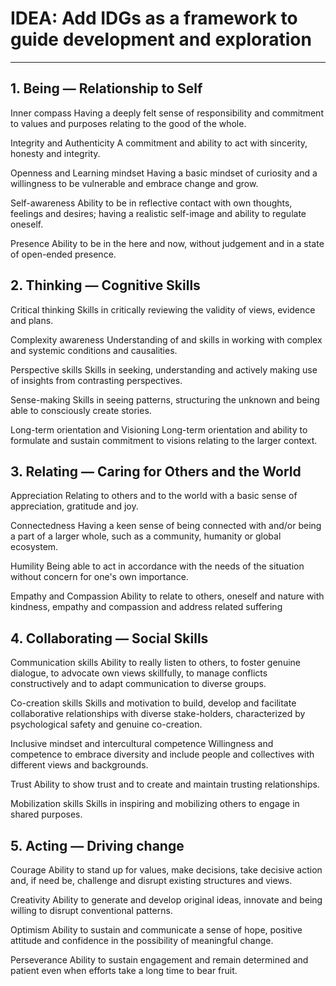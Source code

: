 # IDEA: Add IDGs as a framework to guide development and exploration

---

## 1. Being — Relationship to Self

Inner compass
Having a deeply felt sense of responsibility and commitment to values and purposes relating to the good of the whole.

Integrity and Authenticity
A commitment and ability to act with sincerity, honesty and integrity.

Openness and Learning mindset
Having a basic mindset of curiosity and a willingness to be vulnerable and embrace change and grow.

Self-awareness
Ability to be in reflective contact with own thoughts, feelings and desires; having a realistic self-image and ability to regulate oneself.

Presence
Ability to be in the here and now, without judgement and in a state of open-ended presence.

## 2. Thinking — Cognitive Skills

Critical thinking
Skills in critically reviewing the validity of views, evidence and plans.

Complexity awareness
Understanding of and skills in working with complex and systemic conditions and causalities.

Perspective skills
Skills in seeking, understanding and actively making use of insights from contrasting perspectives.

Sense-making
Skills in seeing patterns, structuring the unknown and being able to consciously create stories.

Long-term orientation and Visioning
Long-term orientation and ability to formulate and sustain commitment to visions relating to the larger context.

## 3. Relating — Caring for Others and the World

Appreciation
Relating to others and to the world with a basic sense of appreciation, gratitude and joy.

Connectedness
Having a keen sense of being connected with and/or being a part of a larger whole, such as a community, humanity or global ecosystem.

Humility
Being able to act in accordance with the needs of the situation without concern for one's own importance.

Empathy and Compassion
Ability to relate to others, oneself and nature with kindness, empathy and compassion and address related suffering

## 4. Collaborating — Social Skills

Communication skills
Ability to really listen to others, to foster genuine dialogue, to advocate own views skillfully, to manage conflicts constructively and to adapt communication to diverse groups.

Co-creation skills
Skills and motivation to build, develop and facilitate collaborative relationships with diverse stake-holders, characterized by psychological safety and genuine co-creation.

Inclusive mindset and intercultural competence
Willingness and competence to embrace diversity and include people and collectives with different views and backgrounds.

Trust
Ability to show trust and to create and maintain trusting relationships.

Mobilization skills
Skills in inspiring and mobilizing others to engage in shared purposes.

## 5. Acting — Driving change

Courage
Ability to stand up for values, make decisions, take decisive action and, if need be, challenge and disrupt existing structures and views.

Creativity
Ability to generate and develop original ideas, innovate and being willing to disrupt conventional patterns.

Optimism
Ability to sustain and communicate a sense of hope, positive attitude and confidence in the possibility of meaningful change.

Perseverance
Ability to sustain engagement and remain determined and patient even when efforts take a long time to bear fruit.

